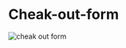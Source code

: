 # Cheak-out-form
![cheak out form](https://user-images.githubusercontent.com/114661364/195364316-11214dab-9ff9-40f8-99d3-150546350a6b.jpg)
